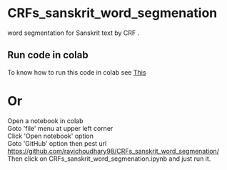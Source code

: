 # CRFs_sanskrit_word_segmenation
word segmentation for Sanskrit text by CRF . 
## Run code in colab
To know how to run this code in colab see [This](https://colab.research.google.com/github/googlecolab/colabtools/blob/master/notebooks/colab-github-demo.ipynb)  
# Or 
Open a notebook in colab  
Goto 'file' menu at upper left corner  
Click 'Open notebook' option  
Goto 'GitHub' option then pest url https://github.com/ravichoudhary98/CRFs_sanskrit_word_segmenation/  
Then click on CRFs_sanskrit_word_segmenation.ipynb and just run it.
